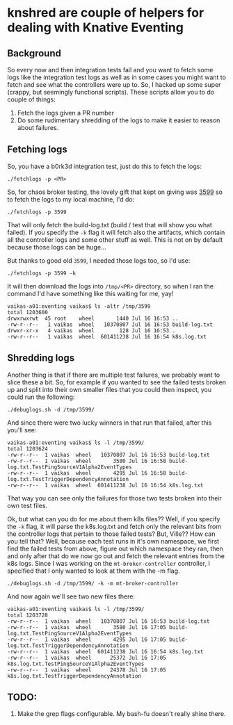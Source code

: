 # knshred are couple of helpers for dealing with Knative Eventing

## Background

So every now and then integration tests fail and you want to fetch some logs
like the integration test logs as well as in some cases you might want to fetch
and see what the controllers were up to. So, I hacked up some super (crappy, but
seemingly functional scripts). These scripts allow you to do couple of things:

1. Fetch the logs given a PR number
1. Do some rudimentary shredding of the logs to make it easier to reason about
   failures. 

## Fetching logs

So, you have a b0rk3d integration test, just do this to fetch the logs:

```
./fetchlogs -p <PR>
```

So, for chaos broker testing, the lovely gift that kept on giving was
[3599](https://github.com/knative/eventing/pull/3599) so to fetch the logs to my
local machine, I'd do:

```
./fetchlogs -p 3599
```

That will only fetch the build-log.txt (build / test that will show you what
failed). If you specify the `-k` flag it will fetch also the artifacts, which
contain all the controller logs and some other stuff as well. This is not on by
default because those logs can be huge...

But thanks to good old `3599`, I needed those logs too, so I'd use:

```
./fetchlogs -p 3599 -k
```

It will then download the logs into `/tmp/<PR>` directory, so when I ran the
command I'd have something like this waiting for me, yay!

```
vaikas-a01:eventing vaikas$ ls -altr /tmp/3599
total 1203600
drwxrwxrwt  45 root    wheel       1440 Jul 16 16:53 ..
-rw-r--r--   1 vaikas  wheel   10370807 Jul 16 16:53 build-log.txt
drwxr-xr-x   4 vaikas  wheel        128 Jul 16 16:53 .
-rw-r--r--   1 vaikas  wheel  601411238 Jul 16 16:54 k8s.log.txt
```

## Shredding logs

Another thing is that if there are multiple test failures, we probably want to
slice these a bit. So, for example if you wanted to see the failed tests broken
up and split into their own smaller files that you could then inspect, you could
run the following:

```
./debuglogs.sh -d /tmp/3599/
```

And since there were two lucky winners in that run that failed, after this
you'll see:

```
vaikas-a01:eventing vaikas$ ls -l /tmp/3599/
total 1203624
-rw-r--r--  1 vaikas  wheel   10370807 Jul 16 16:53 build-log.txt
-rw-r--r--  1 vaikas  wheel       3580 Jul 16 16:58 build-log.txt.TestPingSourceV1Alpha2EventTypes
-rw-r--r--  1 vaikas  wheel       4295 Jul 16 16:58 build-log.txt.TestTriggerDependencyAnnotation
-rw-r--r--  1 vaikas  wheel  601411238 Jul 16 16:54 k8s.log.txt
```

That way you can see only the failures for those two tests broken into their own
test files.

Ok, but what can you do for me about them k8s files?? Well, if you specify the
`-k` flag, it will parse the k8s.log.txt and fetch only the relevant bits from
the controller logs that pertain to those failed tests? But, Ville?? How can you
tell that? Well, because each test runs in it's own namespace, we first find the
failed tests from above, figure out which namespace they ran, then and only
after that do we now go out and fetch the relevant entries from the k8s
logs. Since I was working on the `mt-broker-controller` controller, I specified
that I only wanted to look at them with the -m flag.

```
./debuglogs.sh -d /tmp/3599/ -k -m mt-broker-controller
```

And now again we'll see two new files there:

```
vaikas-a01:eventing vaikas$ ls -l /tmp/3599/
total 1203728
-rw-r--r--  1 vaikas  wheel   10370807 Jul 16 16:53 build-log.txt
-rw-r--r--  1 vaikas  wheel       3580 Jul 16 17:05 build-log.txt.TestPingSourceV1Alpha2EventTypes
-rw-r--r--  1 vaikas  wheel       4295 Jul 16 17:05 build-log.txt.TestTriggerDependencyAnnotation
-rw-r--r--  1 vaikas  wheel  601411238 Jul 16 16:54 k8s.log.txt
-rw-r--r--  1 vaikas  wheel      25372 Jul 16 17:05 k8s.log.txt.TestPingSourceV1Alpha2EventTypes
-rw-r--r--  1 vaikas  wheel      24378 Jul 16 17:05 k8s.log.txt.TestTriggerDependencyAnnotation
```

## TODO:

1. Make the grep flags configurable. My bash-fu doesn't really shine there.





